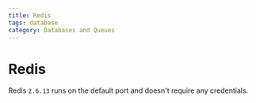 ```yaml
---
title: Redis
tags: database
category: Databases and Queues
---
```


# Redis

Redis ```2.6.13``` runs on the default port and doesn't require any credentials.
